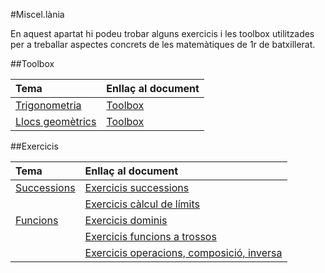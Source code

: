#Miscel.lània

En aquest apartat hi podeu trobar alguns exercicis i les toolbox utilitzades per a treballar aspectes concrets de les matemàtiques de 1r de batxillerat.

##Toolbox

| **Tema**                                                                              | **Enllaç al document**                                 |
| :------------------------------------------------------------------------------------ | :----------------------------------------------------- |
| [Trigonometria](http://mdosil.cat/mates1batcientific/temes/trigonometria/)            | [Toolbox](toolbox/tool_box_trigonometria.pdf)          |
| [Llocs geomètrics](http://mdosil.cat/mates1batcientific/temes/llocsgeometrics/)       | [Toolbox](toolbox/tool_box_llocsgeometrics.pdf)        |


##Exercicis

| **Tema**                                                                | **Enllaç al document**                                                                                     |
| :-----------------------------------------------------------------------| :--------------------------------------------------------------------------------------------------------- |
| [Successions](http://mdosil.cat/mates1batcientific/temes/successions/)  | [Exercicis successions](exercicis/exercicis_successions.pdf)                                               |
|                                                                         | [Exercicis càlcul de límits](exercicis/exercicis_calcul_limits.pdf)                                        |
| [Funcions](http://mdosil.cat/mates1batcientific/temes/funcions/)        | [Exercicis dominis](exercicis/exercicis_funcions_dominis.pdf)                                              |
|                                                                         | [Exercicis funcions a trossos](exercicis/exercicis_funcions_atrossos.pdf)                                  |
|                                                                         | [Exercicis operacions, composició, inversa](exercicis/exercicis_funcions_operacions_composicio_inversa.pdf)|

